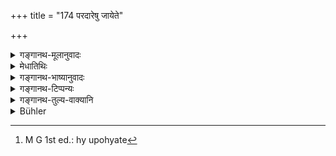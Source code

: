 +++
title = "174 परदारेषु जायेते"

+++

<details><summary>गङ्गानथ-मूलानुवादः</summary>

By the wives of other men two kinds of sons are born: the “Kuṇḍa” and the “Golaka;” he who is born while the husband is alive is the “Kuṇḍa,” and one born after the death of the husband is the “Golaka.”—(174)
</details>

<details><summary>मेधातिथिः</summary>

**पत्यौ जीवति** तद्गृहे स्थितायां तद्भार्यायां यो गूढोत्पन्नः भङ्ग्या उपपतित्वेन वा पत्युः क्षमया जायते सो ऽन्यजातः **कुण्ड** उच्यते । **मृते** तु **गोलकः** । 

- <u>एताव्</u> अनियुक्तासुताव् इति केचित् । 

- <u>तद् अयुक्तम्</u> । तयोर् अब्राह्मण्याद् एवाप्राप्तिः । तस्मान् नियोगोत्पन्नौ **कुण्डगोलकौ** । 

- <u>कथं</u> पुनर् अनियुक्तासुतयोर् अब्राह्मण्यम् इतरयोस् तु ब्राह्मण्यम् ।

- <u>जातिलक्षणे</u> पत्नीग्रहणात्, "सर्ववर्णेषु तुल्यासु पत्नीषु" (म्ध् १०.५) इति । संबन्धिशब्दश् च पत्नीशब्दो भर्तृशब्दवत् । यज्ञसंयोगे च पत्नीशब्दो व्युत्पाद्यते[^३०७] न चान्यदीयया भार्यया सहान्यस्य यज्ञाधिकारः । 


[^३०७]:
     M G 1st ed.: hy upohyate

- <u>यद्य्</u> एवं नियोगोत्पन्नयोर् अपि समानन्यायत्वान् नैव ब्राह्मण्यम् । 

- <u>दशम</u> एतन् निर्णेष्यामः । 

- मा भूद् वा नियुक्तानियुकासुतयोः कस्यचिद् अपि ब्राह्मण्यम् ।

- <u>ननूक्</u>तम् असति ब्राह्मण्ये प्राप्त्यभावात् प्रतिषेधानुपपत्तिः । पतितप्रतिषेधाद् एव एतद् भविष्यति । द्विजातिकर्मभ्यो हानिः पतनम् । द्विजतिकर्मत्वे सति श्राद्धभोजनस्य कुतः पतिते प्राप्तिः । आम्नायते च प्रतिषेधो "ये स्तेनपतिताः" (म्ध् ३.१४०) ॥ ३.१६४ ॥
</details>

<details><summary>गङ्गानथ-भाष्यानुवादः</summary>

While the husband is alive, if a son is born to his wife living in his house, from a paramour tolerated by the forgiving nature of the husband,—this son born of a stranger is called ‘*Kuṇḍa*.’

That born after the husband has died, is ‘*Golaka*.’

Some people have held that these names are given to sons born to the woman not ‘appointed’ by her husband (to bear children).

This, however, is not right; as in that case their exclusion would be secured by the more fact of their being *non-Brāhmaṇas*. Hence we conclude that the ‘*Kuṇḍa*’ and the ‘*Golaka*’ are sons born to the woman ‘appointed’ by her husband.

“But how is it that the eons born to the *unappointed* woman are
*non-Brāhmaṇas*, while those born to the *appointed* woman are
*Brāhmaṇas?*”

This follows from the fact that, in the definition of castes, the term ‘wife’ is mentioned: ‘In the case of all castes, one born of the *wife* of the same caste, etc., etc.’ (10.5). This term ‘*wife*,’ like the term ‘*husband*,’ is a relative one; the term ‘wife,’ ‘*patnī*,’ again, has been explained (*etymologically*) as *associated with one at sacrificial performances*; and no man is entitled to perform.sacrifices in association with another man’s wife.

“If that be so, then no *Brāhmaṇa-hood* should belong to the sons born to the *appointed woman*, in whose case also the same reason is applicable.”

This question we shall determine under Discourse 10 (verse 5).

Or, both—the sons of the appointed as well as those of the unappointed woman—may be regarded as ‘non-Brāhmaṇas;’ but the difficulty is that, as has been already pointed out above, if these persons are not Brāhmaṇas, then, there being no possibility of these being admitted to dinners, any prohibition of them would be altogether uncalled for. Specially, as their exclusion would be secured by the exclusion of the ‘out-cast.’ Being an ‘out-cast’ consists in falling off from the duties of the Brāhmaṇa; and as *eating at śrāddhas* is a duty of the Brāhmaṇa, such feeding may- not be possible for the out-cast. And yet we find his exclusion asserted in verse 150 above,—(174)
</details>

<details><summary>गङ्गानथ-टिप्पन्यः</summary>

This verse is quoted in *Mitākṣarā* (on 1.222) as providing the definition of the ‘*Kuṇḍa*’ and the ‘*Golaka*’, who have been declared by Yājñavalkya, (1.222) to be unfit to be invited at *Śrāddhas*;—in
*Aparārka* (p. 445), which adds that this refers to the *Kṣetraja* son,
the other being excluded on the ground of his being a non-Brāhmaṇa;—in
*Hemādri* (Śrāddha, p. 362);—in *Śrāddhakriyākaumudī* (p. 39);—and in
*Prāyaścittaviveka*, (p. 422.)
</details>

<details><summary>गङ्गानथ-तुल्य-वाक्यानि</summary>

**(verses 3.174-175)  
**

*Laghu-Śātātapa* (105).—\[Reproduces Manu, with slight variations.\]

*Mahābhārata* (13.7.13).—\[Do.\].
</details>

<details><summary>Bühler</summary>

174	Two (kinds of) sons, a Kunda and a Golaka, are born by wives of other men; (he who is born) while the husband lives, will be a Kunda, and (he who is begotten) after the husband's death, a Golaka.
</details>

